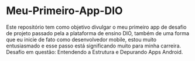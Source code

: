 # Meu-Primeiro-App-DIO
Este repositório tem como objetivo divulgar o meu primeiro app de desafio de projeto passado pela a plataforma de ensino DIO, também de uma forma que eu inicie de fato como desenvolvedor mobile, estou muito entusiasmado e esse passo está significando muito para minha carreira. 
Desafio em questão: Entendendo a Estrutura e Depurando Apps Android.
